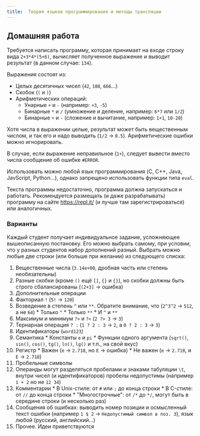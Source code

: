 ```yaml
---
title:  Теория языков программирования и методы трансляции
---
```

## Домашняя работа

Требуется написать программу,
которая принимает на входе строку
вида `2+3*4*(5+6)`,
вычисляет полученное выражение
и выводит результат
(в данном случае: `134`).

Выражения состоят из:
- Целых десятичных чисел (`42`, `108`, `666`...)
- Скобок (`(` и `)`)
- Арифметических операций:
  * Унарные `+` и `-` (например: `+3`, `-5`)
  * Бинарные `*` и `/` (умножение и деление, например: `6*7` или `1/2`)
  * Бинарные `+` и `-` (сложение и вычитание, например: `1+1`, `10-20`)

Хотя числа в выражении целые,
результат может быть вещественным числом,
и так его и надо выводить
(`1/2` &rarr; `0.5`).
Арифметические ошибки можно игнорировать.

В случае,
если выражение неправильное (`1+`),
следует вывести вместо числа сообщение об ошибке
`#ERROR`.

Использовать можно любой язык программирования
(C, C++, Java, JavScript, Python...),
однако запрещено использовать функции типа `eval`.

Текста программы недостаточно,
программа должна запускаться и работать.
Рекомендуется
размещать
(и даже разрабатывать)
программу на сайте
https://repl.it/
(и лучше там зарегистрироваться)
или аналогичных.

### Варианты

Каждый студент получает индивидуальное задание,
усложняющее вышеописанную постановку.
Его можно выбрать самому,
при условии,
что у разных студентов набор дополнений разный.
Выбрать можно любые две строки
(или больше при желании)
из следующего списка:

1. Вещественные числа (`3.14e+00`, дробная часть или степень необязательны)
2. Разные скобки (кроме `()` ещё `[]`, `{}` и `{}`), но скобки должны быть строго сбалансированы (`(2+3]` &rarr; ошибка)
3. Дополнительные операции
  1. Факториал `!` (`5!` &rarr; `120`)
  2. Возведение в степень `^` или `**`. Обратите внимание, что (`2^3^2` &rarr; `512`, а не `64`)
    * Только `^`
    * Только `**`
    * И `^` и `**`
  3. Максимум и минимум `?>` и `?<` (`2 ?> 3` &rarr; `3`)
  4. Тернарная операция `? :` (`1 ? 2 : 3` &rarr; `2`, а `0 ? 2 : 3` &rarr; `3`)
4. Идентификаторы (`word123`)
  1. Семантика
    * Константы `e` и `pi`
    * Функции одного аргумента (`sqrt()`, `sin()`, `cos()`, `tg()`, `ln()`, `lg()` и т.п., на свой вкус)
  2. Регистр
    * Важен (`e` &rarr; `2.718`, но `E` &rarr; ошибка)
    * Не важен (`e` &rarr; `2.718`, и `E` &rarr; `2.718`)
5. Пробельные символы
  1. Операнды могут разделяться пробелами и знаками табуляции `\t`, внутри чисел (и идентификаторов) пробелы недопустимы (например `1 + 2` но не `12 34`)
  2. Комментарии
    * В Unix-стиле: от `#` или `;` до конца строки
    * В C-стиле: от `//` до конца строки
    * "Многострочные": от `/*` до `*/`, могут быть в середине строки (и несколько раз)
6. Сообщения об ошибках: выводить номер позиции и осмысленный текст ошибки (например `1 $ 2` &rarr; `Недопустимый символ в поз. 3`), язык любой (русский, английский...)
7. Прочее. Идеи приветствуются

